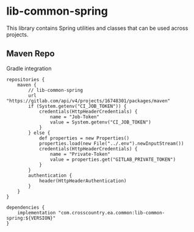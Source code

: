 # lib-common-spring

This library contains Spring utilities and classes that can be used across projects.

## Maven Repo

Gradle integration

    repositories {
        maven {
            // lib-common-spring
            url "https://gitlab.com/api/v4/projects/16748301/packages/maven" 
            if (System.getenv("CI_JOB_TOKEN")) {
                credentials(HttpHeaderCredentials) {
                    name = "Job-Token"
                    value = System.getenv("CI_JOB_TOKEN")
                }
            } else {
                def properties = new Properties()
                properties.load(new File("../.env").newInputStream())
                credentials(HttpHeaderCredentials) {
                    name = "Private-Token"
                    value = properties.get("GITLAB_PRIVATE_TOKEN")
                }
            }
            authentication {
                header(HttpHeaderAuthentication)
            }
        }
    }
    
    dependencies {
        implementation "com.crosscountry.ea.common:lib-common-spring:${VERSION}"
    }